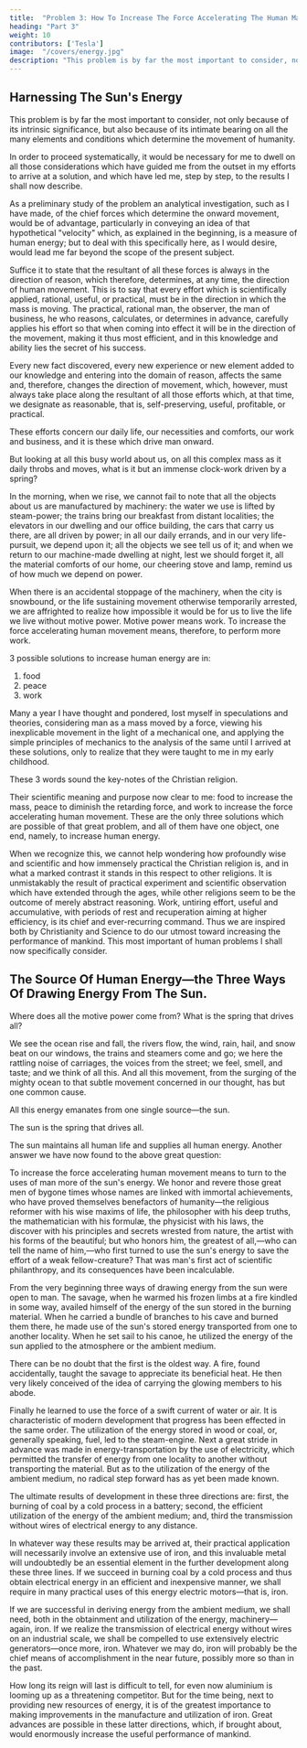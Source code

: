 ```yaml
---
title:  "Problem 3: How To Increase The Force Accelerating The Human Mass"
heading: "Part 3"
weight: 10
contributors: ['Tesla']
image:  "/covers/energy.jpg"
description: "This problem is by far the most important to consider, not only because of its intrinsic significance, but also because of its intimate bearing on all the many elements and conditions which determine the movement of humanity"
---
```



## Harnessing The Sun's Energy

This problem is by far the most important to consider, not only because of its intrinsic significance, but also because of its intimate bearing on all the many elements and conditions which determine the movement of humanity. 

In order to proceed systematically, it would be necessary for me to dwell on all those considerations which have guided me from the outset in my efforts to arrive at a solution, and which have led me, step by step, to the results I shall now describe. 

As a preliminary study of the problem an analytical investigation, such as I have made, of the chief forces which determine the onward movement, would be of advantage, particularly in conveying an idea of that hypothetical "velocity" which, as explained in the beginning, is a measure of human energy; but to deal with this specifically here, as I would desire, would lead me far beyond the scope of the present subject. 

Suffice it to state that the resultant of all these forces is always in the direction of reason, which therefore, determines, at any time, the direction of human movement. This is to say that every effort which is scientifically applied, rational, useful, or practical, must be in the direction in which the mass is moving. The practical, rational man, the observer, the man of business, he who reasons, calculates, or determines in advance, carefully applies his effort so that when coming into effect it will be in the direction of the movement, making it thus most efficient, and in this knowledge and ability lies the secret of his success. 

Every new fact discovered, every new experience or new element added to our knowledge and entering into the domain of reason, affects the same and, therefore, changes the direction of movement, which, however, must always take place along the resultant of all those efforts which, at that time, we designate as reasonable, that is, self-preserving, useful, profitable, or practical. 

These efforts concern our daily life, our necessities and comforts, our work and business, and it is these which drive man onward. 

But looking at all this busy world about us, on all this complex mass as it daily throbs and moves, what is it but an immense clock-work driven by a spring? 

In the morning, when we rise, we cannot fail to note that all the objects about us are manufactured by machinery: the water we use is lifted by steam-power; the trains bring our breakfast from distant localities; the elevators in our dwelling and our office building, the cars that carry us there, are all driven by power; in all our daily errands, and in our very life-pursuit, we depend upon it; all the objects we see tell us of it; and when we return to our machine-made dwelling at night, lest we should forget it, all the material comforts of our home, our cheering stove and lamp, remind us of how much we depend on power.

When there is an accidental stoppage of the machinery, when the city is snowbound, or the life sustaining movement otherwise temporarily arrested, we are affrighted to realize how impossible it would be for us to live the life we live without motive power. Motive power means work. To increase the force accelerating human movement means, therefore, to perform more work. 

3 possible solutions to increase human energy are in: 

1. food
2. peace
3. work

Many a year I have thought and pondered, lost myself in speculations and theories, considering man as a mass moved by a force, viewing his inexplicable movement in the light of a mechanical one, and applying the simple principles of mechanics to the analysis of the same until I arrived at these solutions, only to realize that they were taught to me in my early childhood. 

These 3 words sound the key-notes of the Christian religion. 

Their scientific meaning and purpose now clear to me: food to increase the mass, peace to diminish the retarding force, and work to increase the force accelerating human movement. These are the only three solutions which are possible of that great problem, and all of them have one object, one end, namely, to increase human energy. 

When we recognize this, we cannot help wondering how profoundly wise and scientific and how immensely practical the Christian religion is, and in what a marked contrast it stands in this respect to other religions. It is unmistakably the result of practical experiment and scientific observation which have extended through the ages, while other religions seem to be the outcome of merely abstract reasoning. Work, untiring effort, useful and accumulative, with periods of rest and recuperation aiming at higher efficiency, is its chief and ever-recurring command. Thus we are inspired both by Christianity and Science to do our utmost toward increasing the performance of mankind. This most important of human problems I shall now specifically consider. 


## The Source Of Human Energy—the Three Ways Of Drawing Energy From The Sun.

Where does all the motive power come from? What is the spring that drives all? 

We see the ocean rise and fall, the rivers flow, the wind, rain, hail, and snow beat on our windows, the trains and steamers come and go; we here the rattling noise of carriages, the voices from the street; we feel, smell, and taste; and we think of all this. And all this movement, from the surging of the mighty ocean to that subtle movement concerned in our thought, has but one common cause. 

All this energy emanates from one single source—the sun. 

The sun is the spring that drives all. 

The sun maintains all human life and supplies all human energy. Another answer we have now found to the above great question: 

To increase the force accelerating human movement means to turn to the uses of man more of the sun's energy. We honor and revere those great men of bygone times whose names are linked with immortal achievements, who have proved themselves benefactors of humanity—the religious reformer with his wise maxims of life, the philosopher with his deep truths, the mathematician with his formulæ, the physicist with his laws, the discover with his principles and secrets wrested from nature, the artist with his forms of the beautiful; but who honors him, the greatest of all,—who can tell the name of him,—who first turned to use the sun's energy to save the effort of a weak fellow-creature? That was man's first act of scientific philanthropy, and its consequences have been incalculable. 

From the very beginning three ways of drawing energy from the sun were open to man. The savage, when he warmed his frozen limbs at a fire kindled in some way, availed himself of the energy of the sun stored in the burning material. When he carried a bundle of branches to his cave and burned them there, he made use of the sun's stored energy transported from one to another locality. When he set sail to his canoe, he utilized the energy of the sun applied to the atmosphere or the ambient medium. 

There can be no doubt that the first is the oldest way. A fire, found accidentally, taught the savage to appreciate its beneficial heat. He then very likely conceived of the idea of carrying the glowing members to his abode. 

Finally he learned to use the force of a swift current of water or air. It is characteristic of modern development that progress has been effected in the same order. The utilization of the energy stored in wood or coal, or, generally speaking, fuel, led to the steam-engine. Next a great stride in advance was made in energy-transportation by the use of electricity, which permitted the transfer of energy from one locality to another without transporting the material. But as to the utilization of the energy of the ambient medium, no radical step forward has as yet been made known. 

The ultimate results of development in these three directions are: first, the burning of coal by a cold process in a battery; second, the efficient utilization of the energy of the ambient medium; and, third the transmission without wires of electrical energy to any distance. 

In whatever way these results may be arrived at, their practical application will necessarily involve an extensive use of iron, and this invaluable metal will undoubtedly be an essential element in the further development along these three lines. If we succeed in burning coal by a cold process and thus obtain electrical energy in an efficient and inexpensive manner, we shall require in many practical uses of this energy electric motors—that is, iron. 

If we are successful in deriving energy from the ambient medium, we shall need, both in the obtainment and utilization of the energy, machinery—again, iron. If we realize the transmission of electrical energy without wires on an industrial scale, we shall be compelled to use extensively electric generators—once more, iron. Whatever we may do, iron will probably be the chief means of accomplishment in the near future, possibly more so than in the past. 

How long its reign will last is difficult to tell, for even now aluminium is looming up as a threatening competitor. But for the time being, next to providing new resources of energy, it is of the greatest importance to making improvements in the manufacture and utilization of iron. Great advances are possible in these latter directions, which, if brought about, would enormously increase the useful performance of mankind. 
